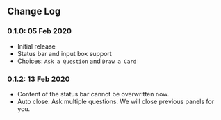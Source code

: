 ## Change Log

### 0.1.0: 05 Feb 2020
- Initial release
- Status bar and input box support
- Choices: `Ask a Question` and `Draw a Card` 

### 0.1.2: 13 Feb 2020
- Content of the status bar cannot be overwritten now.
- Auto close: Ask multiple questions. We will close previous panels for you.